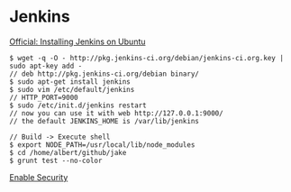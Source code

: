 Jenkins
=======

[Official: Installing Jenkins on Ubuntu](https://wiki.jenkins-ci.org/display/JENKINS/Installing+Jenkins+on+Ubuntu)

    $ wget -q -O - http://pkg.jenkins-ci.org/debian/jenkins-ci.org.key | sudo apt-key add -
    // deb http://pkg.jenkins-ci.org/debian binary/
    $ sudo apt-get install jenkins
    $ sudo vim /etc/default/jenkins
    // HTTP_PORT=9000
    $ sudo /etc/init.d/jenkins restart
    // now you can use it with web http://127.0.0.1:9000/
    // the default JENKINS_HOME is /var/lib/jenkins
    
    // Build -> Execute shell
    $ export NODE_PATH=/usr/local/lib/node_modules
    $ cd /home/albert/github/jake
    $ grunt test --no-color

[Enable Security](http://www.cnblogs.com/itech/archive/2011/11/15/2249457.html)
